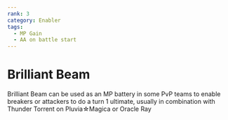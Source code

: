 ```yaml
---
rank: 3
category: Enabler
tags: 
  - MP Gain
  - AA on battle start
---
```


# Brilliant Beam

Brilliant Beam can be used as an MP battery in some PvP teams to enable breakers or attackers to do a turn 1 ultimate, usually in combination with Thunder Torrent on Pluvia☆Magica or Oracle Ray
